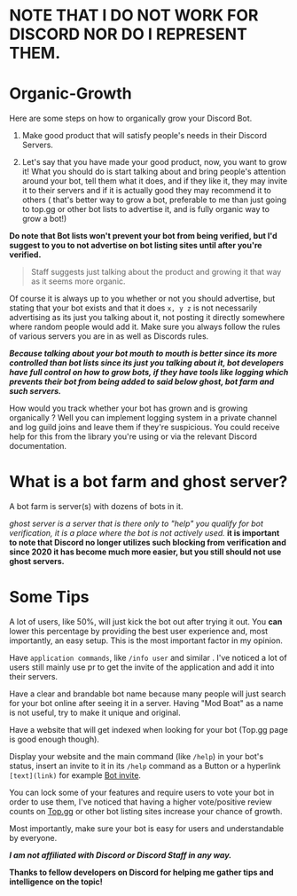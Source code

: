 # NOTE THAT I DO NOT WORK FOR DISCORD NOR DO I REPRESENT THEM.

 

# Organic-Growth

Here are some steps on how to organically grow your Discord Bot.

1) Make good product that will satisfy people's needs in their Discord Servers.

2) Let's say that you have made your good product, now, you want to grow it! What you should do is start talking about and bring people's attention around your bot, tell them what it does, and if they like it, they may invite it to their servers and if it is actually good they may recommend it to others ( that's better way to grow a bot, preferable to me than just going to top.gg or other bot lists to advertise it, and is fully organic way to grow a bot!)

**Do note that Bot lists won't prevent your bot from being verified, but I'd suggest to you to not advertise on bot listing sites until after you're verified.**

> Staff suggests just talking about the product and growing it that way as it seems more organic. 


Of course it is always up to you whether or not you should advertise, but stating that your bot exists and that it does `x, y z` is not necessarily advertising as its just you talking about it, not posting it directly somewhere where random people would add it. Make sure you always follow the rules of various servers you are in as well as Discords rules.

***Because talking about your bot mouth to mouth is better since its more controlled than bot lists since its just you talking about it, bot developers have full control on how to grow bots, if they have tools like logging which prevents their bot from being added to said below ghost, bot farm and such servers.***

How would you track whether your bot has grown and is growing organically ? Well you can implement logging system in a private channel and log guild joins and leave them if they're suspicious. You could receive help for this from the library you're using or via the relevant Discord documentation.


# **What is a bot farm and ghost server?**

A bot farm is server(s) with dozens of bots in it. 

*ghost server is a server that is there only to "help" you qualify for bot verification, it is a place where the bot is not actively used.*
**__it is important to note that Discord no longer utilizes such blocking from verification and since 2020 it has become much more easier, but you still should not use ghost servers.__**



# **Some Tips**
A lot of users, like 50%, will just kick the bot out after trying it out. You **can** lower this percentage by providing the best user experience and, most importantly, an easy setup. This is the most important factor in my opinion.

Have ```application commands```, like `/info user` and similar . I've noticed a lot of users still mainly use pr to get the invite of the application and add it into their servers.

Have a clear and brandable bot name because many people will just search for your bot online after seeing it in a server. Having "Mod Boat" as a name is not useful, try to make it unique and original.

Have a website that will get indexed when looking for your bot (Top.gg page is good enough though).

Display your website and the main command (like `/help`) in your bot's status, insert an invite to it in its `/help` command as a Button or a hyperlink `[text](link)` for example [Bot invite](https://example.com).

You can lock some of your features and require users to vote your bot in order to use them, I've noticed that having a higher vote/positive review counts on [Top.gg](https://top.gg) or other bot listing sites increase your chance of growth. 


Most importantly, make sure your bot is easy for users and understandable by everyone. 

***I am not affiliated with Discord or Discord Staff in any way.***




**Thanks to fellow developers on Discord for helping me gather tips and intelligence on the topic!**

